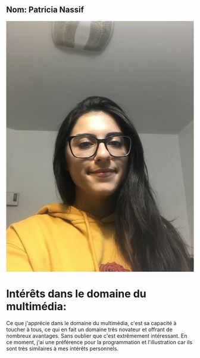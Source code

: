 ## Nom: Patricia Nassif

![photo](photo_moi.jpg)

# **Intérêts dans le domaine du multimédia:**

Ce que j'apprécie dans le domaine du multimédia, c'est sa capacité à toucher à tous, ce qui en fait un domaine très novateur et offrant de nombreux avantages. Sans oublier que c'est extrêmement intéressant. En ce moment, j'ai une préférence pour la programmation et l'illustration car ils sont très similaires à mes intérêts personnels.


